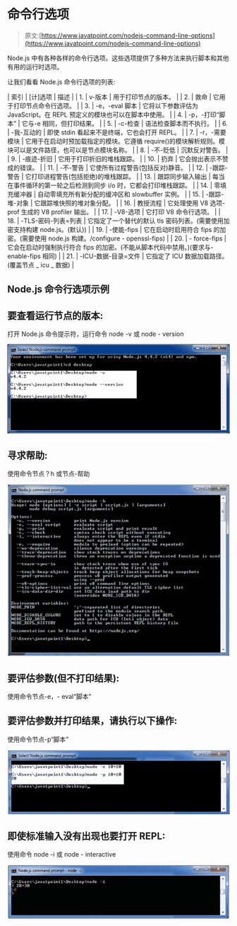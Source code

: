 # 命令行选项

> 原文:[https://www.javatpoint.com/nodejs-command-line-options](https://www.javatpoint.com/nodejs-command-line-options)

Node.js 中有各种各样的命令行选项。这些选项提供了多种方法来执行脚本和其他有用的运行时选项。

让我们看看 Node.js 命令行选项的列表:

| 索引 | [计]选项 | 描述 |
| 1. | v-版本 | 用于打印节点的版本。 |
| 2. | 救命 | 它用于打印节点命令行选项。 |
| 3. | -e，-eval 脚本 | 它将以下参数评估为 JavaScript。在 REPL 预定义的模块也可以在脚本中使用。 |
| 4. | -p，-打印“脚本” | 它与-e 相同，但打印结果。 |
| 5. | -c-检查 | 语法检查脚本而不执行。 |
| 6. | -我-互动的 | 即使 stdin 看起来不是终端，它也会打开 REPL。 |
| 7. | -r，-需要模块 | 它用于在启动时预加载指定的模块。它遵循 require()的模块解析规则。模块可以是文件路径，也可以是节点模块名称。 |
| 8. | -不-贬低 | 沉默反对警告。 |
| 9. | -痕迹-折旧 | 它用于打印折旧的堆栈跟踪。 |
| 10. | 扔弃 | 它会抛出表示不赞成的错误。 |
| 11. | -不-警告 | 它使所有过程警告(包括反对)静音。 |
| 12. | -跟踪-警告 | 它打印进程警告(包括拒绝)的堆栈跟踪。 |
| 13. | 跟踪同步输入输出 | 每当在事件循环的第一轮之后检测到同步 i/o 时，它都会打印堆栈跟踪。 |
| 14. | 零填充缓冲器 | 自动零填充所有新分配的缓冲区和 slowbuffer 实例。 |
| 15. | -跟踪-堆-对象 | 它跟踪堆快照的堆对象分配。 |
| 16. | 教授流程 | 它处理使用 V8 选项- prof 生成的 V8 profiler 输出。 |
| 17. | -V8-选项 | 它打印 V8 命令行选项。 |
| 18. | -TLS-密码-列表=列表 | 它指定了一个替代的默认 tls 密码列表。(需要使用加密支持构建 node.js。(默认)) |
| 19. | -使能-fips | 它在启动时启用符合 fips 的加密。(需要使用 node.js 构建。/configure - openssl-fips) |
| 20. | - force-fips | 它会在启动时强制执行符合 fips 的加密。(不能从脚本代码中禁用。)(要求与- enable-fips 相同) |
| 21. | -ICU-数据-目录=文件 | 它指定了 ICU 数据加载路径。(覆盖节点 _ icu _ 数据) |

## Node.js 命令行选项示例

## 要查看运行节点的版本:

打开 Node.js 命令提示符，运行命令 node -v 或 node - version

![Node.js Command Line Options 1](img/c33ae44b2cb52c9820553b0cc33377a4.png)

## 寻求帮助:

使用命令节点？h 或节点-帮助

![Node.js Command Line Options 2](img/1fd1af96fec6859649ed57426a6a4f4f.png)

## 要评估参数(但不打印结果):

使用命令节点-e，- eval“脚本”

## 要评估参数并打印结果，请执行以下操作:

使用命令节点-p“脚本”

![Node.js Command Line Options 3](img/da86c72041b2ad58efafb987cc414efd.png)

## 即使标准输入没有出现也要打开 REPL:

使用命令 node -i 或 node - interactive

![Node.js Command Line Options 4](img/2acc74c3c4962a1a12eb7a5e37dc97c8.png)